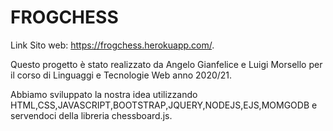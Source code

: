 # FROGCHESS
Link Sito web: https://frogchess.herokuapp.com/.

Questo progetto è stato realizzato da Angelo Gianfelice e
Luigi Morsello per il corso di  Linguaggi e Tecnologie Web anno 2020/21.

Abbiamo sviluppato la nostra idea utilizzando HTML,CSS,JAVASCRIPT,BOOTSTRAP,JQUERY,NODEJS,EJS,MOMGODB e
servendoci della libreria chessboard.js.
